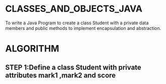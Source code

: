 # CLASSES_AND_OBJECTS_JAVA
To write a Java Program to create a class Student with a private data members and public methods to implement encapsulation and abstraction.

# ALGORITHM
## STEP 1:Define a class Student with private attributes mark1 ,mark2 and score
